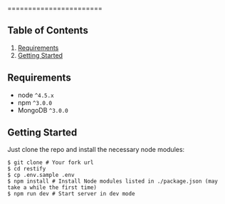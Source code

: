 =======================

Table of Contents
-----------------
1. [Requirements](#requirements)
1. [Getting Started](#getting-started)

Requirements
------------

* node `^4.5.x`
* npm `^3.0.0`
* MongoDB `^3.0.0`

Getting Started
---------------

Just clone the repo and install the necessary node modules:

```shell
$ git clone # Your fork url
$ cd restify
$ cp .env.sample .env
$ npm install # Install Node modules listed in ./package.json (may take a while the first time)
$ npm run dev # Start server in dev mode
```
